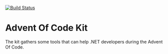 [![Build Status](https://dev.azure.com/lfarci/Advent%20of%20Code%20Kit/_apis/build/status/lfarci.advent-of-code-kit?branchName=main)](https://dev.azure.com/lfarci/Advent%20of%20Code%20Kit/_build/latest?definitionId=1&branchName=main)
# Advent Of Code Kit
The kit gathers some tools that can help .NET developers during the Advent Of Code.
